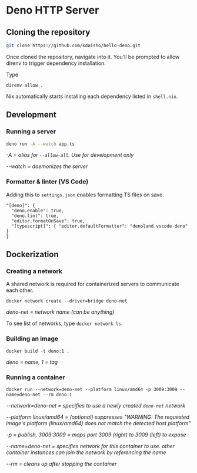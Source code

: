 # Deno HTTP Server

## Cloning the repository

```bash
git clone https://github.com/kdaisho/hello-deno.git
```

Once cloned the repository, navigate into it. You'll be prompted to allow direnv to trigger dependency installation.

Type

```
direnv allow .
```

Nix automatically starts installing each dependency listed in `shell.nix`.

## Development

### Running a server

```bash
deno run -A --watch app.ts
```
_-A = alias for `--allow-all`. Use for development only_

_--watch = daemonizes the server_

### Formatter & linter (VS Code)

Adding this to `settings.json` enables formatting TS files on save.

```
"[deno]": {
  "deno.enable": true,
  "deno.lint": true,
  "editor.formatOnSave": true,
  "[typescript]": { "editor.defaultFormatter": "denoland.vscode-deno" }
}
```

## Dockerization

### Creating a network

A shared network is required for containerized servers to communicate each
other.

```
docker network create --driver=bridge deno-net
```

_deno-net = network name (can be anything)_

To see list of networks, type `docker network ls`.

### Building an image

```
docker build -t deno:1 .
```

_deno = name, 1 = tag_

### Running a container

```
docker run --network=deno-net --platform linux/amd64 -p 3009:3009 --name=deno-net --rm deno:1
```

_--network=deno-net = specifies to use a newly created `deno-net` network_

_--platform linux/amd64 = (optional) suppresses "WARNING: The requested image's
platform (linux/amd64) does not match the detected host platform"_

_-p = publish, 3009:3009 = maps port 3009 (right) to 3009 (left) to expose_

_--name=deno-net = specifies network for this container to use. other container
instances can join the network by referencing the name_

_--rm = cleans up after stopping the container_
